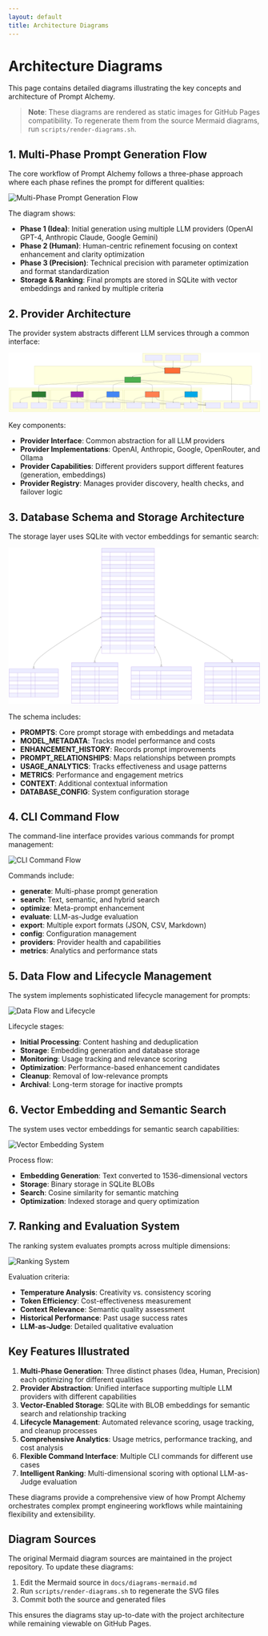 ```yaml
---
layout: default
title: Architecture Diagrams
---
```


# Architecture Diagrams

This page contains detailed diagrams illustrating the key concepts and architecture of Prompt Alchemy.

> **Note**: These diagrams are rendered as static images for GitHub Pages compatibility. To regenerate them from the source Mermaid diagrams, run `scripts/render-diagrams.sh`.

## 1. Multi-Phase Prompt Generation Flow

The core workflow of Prompt Alchemy follows a three-phase approach where each phase refines the prompt for different qualities:

![Multi-Phase Prompt Generation Flow](assets/diagrams/multi-phase-flow.svg)

The diagram shows:
- **Phase 1 (Idea)**: Initial generation using multiple LLM providers (OpenAI GPT-4, Anthropic Claude, Google Gemini)
- **Phase 2 (Human)**: Human-centric refinement focusing on context enhancement and clarity optimization
- **Phase 3 (Precision)**: Technical precision with parameter optimization and format standardization
- **Storage & Ranking**: Final prompts are stored in SQLite with vector embeddings and ranked by multiple criteria

## 2. Provider Architecture

The provider system abstracts different LLM services through a common interface:

![Provider Architecture](assets/diagrams/provider-architecture.svg)

Key components:
- **Provider Interface**: Common abstraction for all LLM providers
- **Provider Implementations**: OpenAI, Anthropic, Google, OpenRouter, and Ollama
- **Provider Capabilities**: Different providers support different features (generation, embeddings)
- **Provider Registry**: Manages provider discovery, health checks, and failover logic

## 3. Database Schema and Storage Architecture

The storage layer uses SQLite with vector embeddings for semantic search:

![Database Schema](assets/diagrams/database-schema.svg)

The schema includes:
- **PROMPTS**: Core prompt storage with embeddings and metadata
- **MODEL_METADATA**: Tracks model performance and costs
- **ENHANCEMENT_HISTORY**: Records prompt improvements
- **PROMPT_RELATIONSHIPS**: Maps relationships between prompts
- **USAGE_ANALYTICS**: Tracks effectiveness and usage patterns
- **METRICS**: Performance and engagement metrics
- **CONTEXT**: Additional contextual information
- **DATABASE_CONFIG**: System configuration storage

## 4. CLI Command Flow

The command-line interface provides various commands for prompt management:

![CLI Command Flow](assets/diagrams/cli-command-flow.svg)

Commands include:
- **generate**: Multi-phase prompt generation
- **search**: Text, semantic, and hybrid search
- **optimize**: Meta-prompt enhancement
- **evaluate**: LLM-as-Judge evaluation
- **export**: Multiple export formats (JSON, CSV, Markdown)
- **config**: Configuration management
- **providers**: Provider health and capabilities
- **metrics**: Analytics and performance stats

## 5. Data Flow and Lifecycle Management

The system implements sophisticated lifecycle management for prompts:

![Data Flow and Lifecycle](assets/diagrams/data-lifecycle.svg)

Lifecycle stages:
- **Initial Processing**: Content hashing and deduplication
- **Storage**: Embedding generation and database storage
- **Monitoring**: Usage tracking and relevance scoring
- **Optimization**: Performance-based enhancement candidates
- **Cleanup**: Removal of low-relevance prompts
- **Archival**: Long-term storage for inactive prompts

## 6. Vector Embedding and Semantic Search

The system uses vector embeddings for semantic search capabilities:

![Vector Embedding System](assets/diagrams/vector-embedding.svg)

Process flow:
- **Embedding Generation**: Text converted to 1536-dimensional vectors
- **Storage**: Binary storage in SQLite BLOBs
- **Search**: Cosine similarity for semantic matching
- **Optimization**: Indexed storage and query optimization

## 7. Ranking and Evaluation System

The ranking system evaluates prompts across multiple dimensions:

![Ranking System](assets/diagrams/ranking-system.svg)

Evaluation criteria:
- **Temperature Analysis**: Creativity vs. consistency scoring
- **Token Efficiency**: Cost-effectiveness measurement
- **Context Relevance**: Semantic quality assessment
- **Historical Performance**: Past usage success rates
- **LLM-as-Judge**: Detailed qualitative evaluation

## Key Features Illustrated

1. **Multi-Phase Generation**: Three distinct phases (Idea, Human, Precision) each optimizing for different qualities
2. **Provider Abstraction**: Unified interface supporting multiple LLM providers with different capabilities
3. **Vector-Enabled Storage**: SQLite with BLOB embeddings for semantic search and relationship tracking
4. **Lifecycle Management**: Automated relevance scoring, usage tracking, and cleanup processes
5. **Comprehensive Analytics**: Usage metrics, performance tracking, and cost analysis
6. **Flexible Command Interface**: Multiple CLI commands for different use cases
7. **Intelligent Ranking**: Multi-dimensional scoring with optional LLM-as-Judge evaluation

These diagrams provide a comprehensive view of how Prompt Alchemy orchestrates complex prompt engineering workflows while maintaining flexibility and extensibility.

## Diagram Sources

The original Mermaid diagram sources are maintained in the project repository. To update these diagrams:

1. Edit the Mermaid source in `docs/diagrams-mermaid.md`
2. Run `scripts/render-diagrams.sh` to regenerate the SVG files
3. Commit both the source and generated files

This ensures the diagrams stay up-to-date with the project architecture while remaining viewable on GitHub Pages.